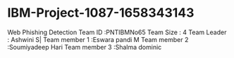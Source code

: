# IBM-Project-1087-1658343143
Web Phishing Detection
Team ID :PNTIBMNo65
Team Size : 4
Team Leader : Ashwini S|
Team member 1 :Eswara pandi M
Team member 2 :Soumiyadeep Hari
Team member 3 :Shalma dominic
